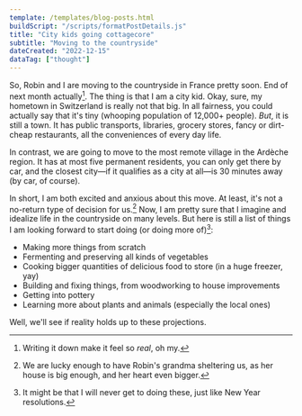 ```yaml
---
template: /templates/blog-posts.html
buildScript: "/scripts/formatPostDetails.js"
title: "City kids going cottagecore"
subtitle: "Moving to the countryside"
dateCreated: "2022-12-15"
dataTag: ["thought"]
---
```


So, Robin and I are moving to the countryside in France pretty soon. End of next month actually[^1]. The thing is that I am a city kid. Okay, sure, my hometown in Switzerland is really not that big. In all fairness, you could actually say that it's tiny (whooping population of 12,000+ people). _But_, it is still a town. It has public transports, libraries, grocery stores, fancy or dirt-cheap restaurants, all the conveniences of every day life.

In contrast, we are going to move to the most remote village in the Ardèche region. It has at most five permanent residents, you can only get there by car, and the closest city—if it qualifies as a city at all—is 30 minutes away (by car, of course).

In short, I am both excited and anxious about this move. At least, it's not a no-return type of decision for us.[^2] Now, I am pretty sure that I imagine and idealize life in the countryside on many levels. But here is still a list of things I am looking forward to start doing (or doing more of)[^3]:

- Making more things from scratch
- Fermenting and preserving all kinds of vegetables
- Cooking bigger quantities of delicious food to store (in a huge freezer, yay)
- Building and fixing things, from woodworking to house improvements
- Getting into pottery
- Learning more about plants and animals (especially the local ones)

Well, we'll see if reality holds up to these projections.

[^1]: Writing it down make it feel so _real_, oh my.
[^2]: We are lucky enough to have Robin's grandma sheltering us, as her house is big enough, and her heart even bigger.
[^3]: It might be that I will never get to doing these, just like New Year resolutions.
